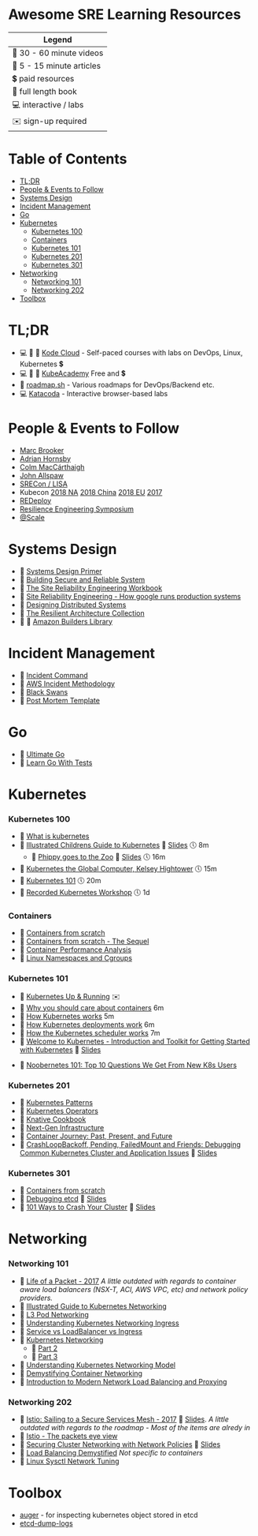 # Awesome SRE Learning Resources
| Legend                   |
| ------------------------ |
| 🎥 30 - 60 minute videos  |
| 📄 5 - 15 minute articles |
| 💲 paid resources         |
| 📖 full length book       |
| 💻 interactive / labs     |
| ✉️ sign-up required       |

Table of Contents
=================

* [TL;DR](#tldr)
* [People  &amp; Events to Follow](#people---events-to-follow)
* [Systems Design](#systems-design)
* [Incident Management](#incident-management)
* [Go](#go)
* [Kubernetes](#kubernetes)
	* [Kubernetes 100](#kubernetes-100)
	* [Containers](#containers)
	* [Kubernetes 101](#kubernetes-101)
	* [Kubernetes 201](#kubernetes-201)
	* [Kubernetes 301](#kubernetes-301)
* [Networking](#networking)
	* [Networking 101](#networking-101)
	* [Networking 202](#networking-202)
* [Toolbox](#toolbox)

# TL;DR

- 💻 🎥 📄 [Kode Cloud](https://kodekloud.com/) - Self-paced courses with labs on DevOps, Linux, Kubernetes 💲
- 💻 🎥 📄 [KubeAcademy](https://kube.academy/) Free and 💲
- 📄 [roadmap.sh](https://roadmap.sh) - Various roadmaps for DevOps/Backend etc.
- 💻 [Katacoda](https://www.katacoda.com/courses) - Interactive browser-based labs

# People  & Events to Follow

* [Marc Brooker](http://brooker.co.za/blog/)
* [Adrian Hornsby](https://medium.com/@adhorn)
* [Colm MacCárthaigh](https://twitter.com/colmmacc)
* [John Allspaw](https://twitter.com/allspaw)
* [SRECon / LISA](https://www.youtube.com/c/UsenixOrg)
* Kubecon [2018 NA](https://github.com/cloudyuga/kubecon18-NA) [2018 China](https://github.com/cloudyuga/kubecon18-china) [2018 EU](https://github.com/cloudyuga/kubecon18-eu) [2017](https://github.com/cloudyuga/kubecon17)
* [REDeploy](https://www.youtube.com/channel/UCHbJcI6KfyxflRqdv26b3Qw)
* [Resilience Engineering Symposium](https://www.resilience-engineering-association.org/symposium/)
* [@Scale](https://www.facebook.com/atscaleevents/videos)

# Systems Design

* 📖 [Systems Design Primer](https://github.com/donnemartin/system-design-primer)
* 📖 [Building Secure and Reliable System](https://static.googleusercontent.com/media/landing.google.com/en//sre/static/pdf/Building_Secure_and_Reliable_Systems.pdf)
* 📖 [The Site Reliability Engineering Workbook](https://landing.google.com/sre/workbook/toc/)
* 📖 [Site Reliability Engineering - How google runs production systems](https://landing.google.com/sre/sre-book/toc/index.html)
* 📖 [Designing Distributed Systems](https://azure.microsoft.com/en-us/resources/designing-distributed-systems/en-us/)
* 📄 [The Resilient Architecture Collection](https://medium.com/@adhorn/the-resilient-architecture-collection-80cfce7edef3) 
* 📄 🎥 [Amazon Builders Library](https://aws.amazon.com/builders-library)

# Incident Management

*  🎥 [Incident Command](https://www.youtube.com/watch?v=Zn8-R6Pt9hY&list=PL90QotVRoDrhRnSwLYJDrR-Ptqjh2a4xR&index=51&t=0s)
*  🎥 [AWS Incident Methodology](https://www.facebook.com/atscaleevents/videos/2529106960654058/)
* 🎥 [Black Swans](https://www.youtube.com/watch?v=LSQUO_Yi9oM&list=PL90QotVRoDrhRnSwLYJDrR-Ptqjh2a4xR&index=85&t=0s)
* 📄 [Post Mortem Template]([https://medium.com/@adhorn/incident-postmortem-template-7b0e0a04f7a8](https://medium.com/@adhorn/incident-postmortem-template-7b0e0a04f7a8))

# Go

* 📖 [Ultimate Go](https://github.com/hoanhan101/ultimate-go)
* 📖 [Learn Go With Tests](https://github.com/quii/learn-go-with-tests)

# Kubernetes

### Kubernetes 100

* 📄 [What is kubernetes](https://kubernetes.io/docs/concepts/overview/what-is-kubernetes/)
* 🎥 [Illustrated Childrens Guide to Kubernetes](https://www.youtube.com/watch?v=3I9PkvZ80BQ) 📄 [Slides](https://www.cncf.io/wp-content/uploads/2018/12/The-Illustrated-Childrens-Guide-to-Kubernetes.pdf) 🕔 8m
  * 🎥 [Phippy goes to the Zoo](https://www.youtube.com/watch?v=O1pv70lPlNc) 📄 [Slides](https://www.cncf.io/wp-content/uploads/2018/12/Phippy-Goes-To-The-Zoo.pdf) 🕔 16m
* 🎥 [Kubernetes the Global Computer, Kelsey Hightower](https://www.youtube.com/watch?v=8SvQqZNP6uo) 🕔 15m
* 🎥 [Kubernetes 101](https://www.youtube.com/watch?v=N7gxfroizbA) 🕔 20m
* 🎥 [Recorded Kubernetes Workshop](https://www.youtube.com/playlist?list=PLBAFXs0YjviJwCoxSUkUPhsSxDJzpZbJd) 🕔 1d

### Containers

- 🎥 [Containers from scratch](https://www.youtube.com/watch?v=Utf-A4rODH8)
- 🎥 [Containers from scratch - The Sequel](https://www.youtube.com/watch?v=_TsSmSu57Zo)
- 🎥 [Container Performance Analysis](https://www.youtube.com/watch?v=bK9A5ODIgac)
- 📄 [Linux Namespaces and Cgroups](http://containerz.info)

### Kubernetes 101
* 📖 [Kubernetes Up & Running](https://k8s.vmware.com/kubernetes-up-and-running/) ✉️
* 🎥 [Why you should care about containers](https://www.youtube.com/watch?v=EUitQ8DaZW8) 6m
* 🎥 [How Kubernetes works](https://www.youtube.com/watch?v=daVUONZqn88) 5m
* 🎥 [How Kubernetes deployments work](https://www.youtube.com/watch?v=mNK14yXIZF4) 6m
* 🎥 [How the Kubernetes scheduler works](https://www.youtube.com/watch?v=rDCWxkvPlAw) 7m
* 🎥 [Welcome to Kubernetes - Introduction and Toolkit for Getting Started with Kubernetes](https://www.youtube.com/watch?v=TkCDUFR6xqw)  📄 [Slides](https://schd.ws/hosted_files/kccncna17/44/KubeCon-talk.pp.pdf)
- 🎥 [Noobernetes 101: Top 10 Questions We Get From New K8s Users](https://youtube.com/watch?v=Y7enbKBBDhA)

### Kubernetes 201

- 📖 [Kubernetes Patterns](https://developers.redhat.com/books/kubernetes-patterns)
- 📖 [Kubernetes Operators](https://developers.redhat.com/books/kubernetes-operators)
- 📖 [Knative Cookbook](https://developers.redhat.com/books/knative-cookbook)
- 🎥 [Next-Gen Infrastructure](https://www.youtube.com/watch?v=75DcXGVRxaU)
- 🎥 [Container Journey: Past, Present, and Future](https://www.youtube.com/watch?v=tYgtDb0t908)
- 🎥 [CrashLoopBackoff, Pending, FailedMount and Friends: Debugging Common Kubernetes Cluster and Application Issues](https://www.youtube.com/watch?v=7FOCG5kua1w) 📄 [Slides](https://schd.ws/hosted_files/kccncna17/be/CrashLoopBackoff-Pending-FailedMount-and-Friends-draft.pdf)

### Kubernetes 301

* 🎥 [Containers from scratch](https://www.youtube.com/watch?v=8fi7uSYlOdc)
* 🎥 [Debugging etcd](https://youtube.com/watch?v=NVMZBBQ9hsM) 📄 [Slides](https://schd.ws/hosted_files/kccna18/a5/Kubecon%20Seattle_%20Debugging%20etcd.pdf)
* 🎥 [101 Ways to Crash Your Cluster](https://www.youtube.com/watch?v=xZO9nx6GBu0) 📄 [Slides](https://schd.ws/hosted_files/kccncna17/20/KubeCon%20NA%202017-101%20Ways%20to%20Crash%20Your%20Cluster.pdf)


# Networking

### Networking 101

* 🎥 [Life of a Packet - 2017](https://www.youtube.com/watch?v=0Omvgd7Hg1I)
*A little outdated with regards to container aware load balancers (NSX-T, ACI, AWS VPC, etc) and network policy providers.*
* 📄 [Illustrated Guide to Kubernetes Networking](https://itnext.io/an-illustrated-guide-to-kubernetes-networking-part-1-d1ede3322727)
* 📄 [L3 Pod Networking](https://cloudnativelabs.github.io/post/2017-05-22-kube-pod-networking/)
* 📄 [Understanding Kubernetes Networking Ingress](https://medium.com/google-cloud/understanding-kubernetes-networking-ingress-1bc341c84078)
* 📄 [Service vs LoadBalancer vs Ingress](https://medium.com/google-cloud/kubernetes-nodeport-vs-loadbalancer-vs-ingress-when-should-i-use-what-922f010849e0)
* 📄 [Kubernetes Networking ](https://www.level-up.one/kubernetes-networking-pods-levelup/)
  * 📄 [Part 2](https://www.level-up.one/kubernetes-networking-series-two/)
  * 📄 [Part 3](https://www.level-up.one/kubernetes-networking-3-level-up/)
* 📄 [Understanding Kubernetes Networking Model](https://sookocheff.com/post/kubernetes/understanding-kubernetes-networking-model/)
* 📄 [Demystifying Container Networking](https://blog.mbrt.it/2017-10-01-demystifying-container-networking/)
* 📄 [Introduction to Modern Network Load Balancing and Proxying](https://blog.envoyproxy.io/introduction-to-modern-network-load-balancing-and-proxying-a57f6ff80236)

### Networking 202

* 🎥 [Istio: Sailing to a Secure Services Mesh - 2017](https://www.youtube.com/watch?v=HMofcmTD444) 📄 [ Slides](https://schd.ws/hosted_files/kccncna17/21/KubeCon2017%20-%20Istio%20Security.pdf).
  *A little outdated with regards to the roadmap - Most of the items are alredy in*
* 🎥 [Istio - The packets eye view](https://www.youtube.com/watch?v=zJnYuFsLHfY)
* 🎥 [Securing Cluster Networking with Network Policies](https://www.youtube.com/watch?v=3gGpMmYeEO8) 📄 [Slides](https://schd.ws/hosted_files/kccncna17/46/ahmetb%20KubeCon%202017%20NA%20%E2%80%93%20Network%20Policies.pdf)
* 🎥 [Load Balancing Demystified](https://www.youtube.com/watch?v=91evAYoWWdY)
  *Not specific to containers*
* 📄 [Linux Sysctl Network Tuning](https://github.com/leandromoreira/linux-network-performance-parameters)


# Toolbox
  * [auger](https://github.com/jpbetz/auger) - for inspecting kubernetes object stored in etcd
  * [etcd-dump-logs](https://github.com/etcd-io/etcd/tree/master/tools/etcd-dump-logs)
